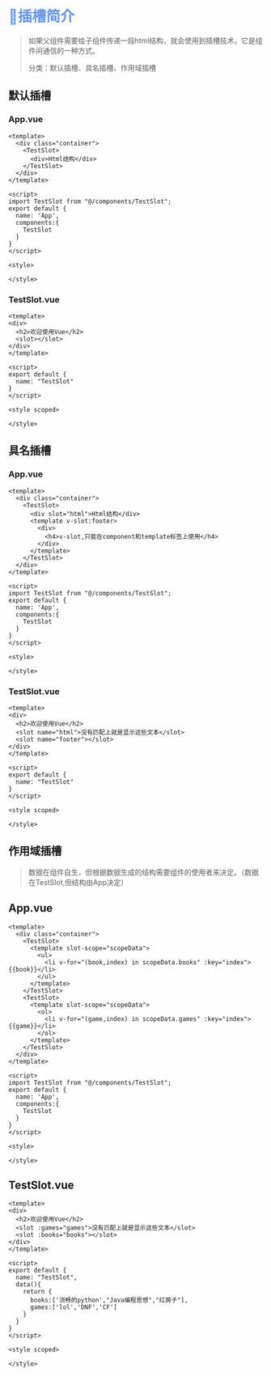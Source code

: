# <font color='cornflowerblue'>🛴插槽简介</font>

> 如果父组件需要给子组件传递一段html结构，就会使用到插槽技术，它是组件间通信的一种方式。
>
> 分类：默认插槽、具名插槽、作用域插槽

## 默认插槽

### App.vue

```vue
<template>
  <div class="container">
    <TestSlot>
      <div>Html结构</div>
    </TestSlot>
  </div>
</template>

<script>
import TestSlot from "@/components/TestSlot";
export default {
  name: 'App',
  components:{
    TestSlot
  }
}
</script>

<style>

</style>
```

### TestSlot.vue

```vue
<template>
<div>
  <h2>欢迎使用Vue</h2>
  <slot></slot>
</div>
</template>

<script>
export default {
  name: "TestSlot"
}
</script>

<style scoped>

</style>
```

## 具名插槽

### App.vue

```vue
<template>
  <div class="container">
    <TestSlot>
      <div slot="html">Html结构</div>
      <template v-slot:footer>
        <div>
          <h4>v-slot,只能在component和template标签上使用</h4>
        </div>
      </template>
    </TestSlot>
  </div>
</template>

<script>
import TestSlot from "@/components/TestSlot";
export default {
  name: 'App',
  components:{
    TestSlot
  }
}
</script>

<style>

</style>
```

### TestSlot.vue

```vue
<template>
<div>
  <h2>欢迎使用Vue</h2>
  <slot name="html">没有匹配上就是显示这些文本</slot>
  <slot name="footer"></slot>
</div>
</template>

<script>
export default {
  name: "TestSlot"
}
</script>

<style scoped>

</style>
```

## 作用域插槽

> 数据在组件自生，但根据数据生成的结构需要组件的使用者来决定。（数据在TestSlot,但结构由App决定）

## App.vue

```vue
<template>
  <div class="container">
    <TestSlot>
      <template slot-scope="scopeData">
        <ul>
          <li v-for="(book,index) in scopeData.books" :key="index">{{book}}</li>
        </ul>
      </template>
    </TestSlot>
    <TestSlot>
      <template slot-scope="scopeData">
        <ol>
          <li v-for="(game,index) in scopeData.games" :key="index">{{game}}</li>
        </ol>
      </template>
    </TestSlot>
  </div>
</template>

<script>
import TestSlot from "@/components/TestSlot";
export default {
  name: 'App',
  components:{
    TestSlot
  }
}
</script>

<style>

</style>
```

## TestSlot.vue

```vue
<template>
<div>
  <h2>欢迎使用Vue</h2>
  <slot :games="games">没有匹配上就是显示这些文本</slot>
  <slot :books="books"></slot>
</div>
</template>

<script>
export default {
  name: "TestSlot",
  data(){
    return {
      books:['流畅的python',"Java编程思想","红房子"],
      games:['lol','DNF','CF']
    }
  }
}
</script>

<style scoped>

</style>
```

